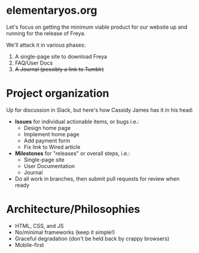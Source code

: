 elementaryos.org
================

Let's focus on getting the minimum viable product for our website up and running for the release of Freya.

We'll attack it in various phases:

1. A single-page site to download Freya
2. FAQ/User Docs
3. ~~A Journal (possibly a link to Tumblr)~~


Project organization
====================

Up for discussion in Slack, but here's how Cassidy James has it in his head:

* **Issues** for individual actionable items, or bugs i.e.:
  * Design home page
  * Implement home page
  * Add payment form
  * Fix link to Wired article
* **Milestones** for "releases" or overall steps, i.e.:
  * Single-page site
  * User Documentation
  * Journal
* Do all work in branches, then submit pull requests for review when ready

Architecture/Philosophies
=========================

* HTML, CSS, and JS
* No/minimal frameworks (keep it simple!)
* Graceful degradation (don't be held back by crappy browsers)
* Mobile-first
